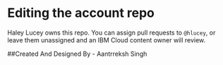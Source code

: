 # Editing the account repo

Haley Lucey owns this repo. You can assign pull requests to `@hlucey`, or leave them unassigned and an IBM Cloud content owner will review.

##Created And Designed By - Aantrreksh Singh
